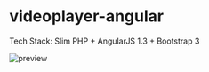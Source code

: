 # videoplayer-angular

Tech Stack: Slim PHP + AngularJS 1.3 + Bootstrap 3

![preview](![preview](https://raw.githubusercontent.com/diegofrayo/videoplayer-angular/master/screenshot.png))
